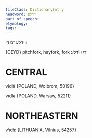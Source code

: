 ```yaml
---
fileClass: DictionaryEntry
headword: ווידלע
part_of_speech: 
etymology: 
tags: 
---
```

ווידלע
־ס
די

{CEYD}
pitchfork, hayfork, fork די ווי֜דלע

CENTRAL
========

vídɫə̃ {POLAND, Wolbrom, 50196}

vɩdlə {POLAND, Warsaw, 52211}

NORTHEASTERN
==============

vʲɩdɫɛ {LITHUANIA, Vilnius, 54257}